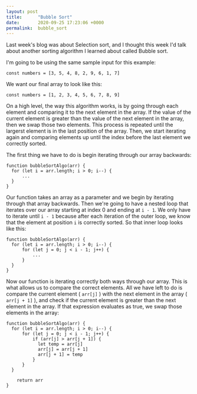 ```yaml
---
layout: post
title:      "Bubble Sort"
date:       2020-09-25 17:23:06 +0000
permalink:  bubble_sort
---
```



Last week's blog was about Selection sort, and I thought this week I'd talk about another sorting algorithm I learned about called Bubble sort. 

I'm going to be using the same sample input for this example:

```
const numbers = [3, 5, 4, 8, 2, 9, 6, 1, 7]
```

We want our final array to look like this:

```
const numbers = [1, 2, 3, 4, 5, 6, 7, 8, 9]
```

On a high level, the way this algorithm works, is by going through each element and comparing it to the next element in the array. If the value of the current element is greater than the value of the next element in the array, then we swap those two elements. This process is repeated until the largerst element is in the last position of the array. Then, we start iterating again and comparing elements up until the index before the last element we correctly sorted.

The first thing we have to do is begin iterating through our array backwards:

```
function bubbleSortAlgo(arr) {
  for (let i = arr.length; i > 0; i--) {
	  ...
  }
}
```

Our function takes an array as a parameter and we begin by iterating through that array backwards. Then we're going to have a nested loop that iterates over our array starting at index 0 and ending at `i - 1`. We only have to iterate until `i - 1` because after each iteration of the outer loop, we know that the element at position `i` is correctly sorted. So that inner loop looks like this:

```
function bubbleSortAlgo(arr) {
  for (let i = arr.length; i > 0; i--) {
	  for (let j = 0; j < i - 1; j++) {
		  ...
	  }
  }
}
```

Now our function is iterating correctly both ways through our array. This is what allows us to compare the correct elements. All we have left to do is compare the current element ( `arr[j]` ) with the next element in the array ( `arr[j + 1]` ), and check if the current element is greater than the next element in the array. If that expression evaluates as true, we swap those elements in the array:

```
function bubbleSortAlgo(arr) {
  for (let i = arr.length; i > 0; i--) {
	  for (let j = 0; j < i - 1; j++) {
		  if (arr[j] > arr[j + 1]) {
			let temp = arr[j]
			arr[j] = arr[j + 1]
			arr[j + 1] = temp
	      }
	  }
  }
	
	return arr
}
```
